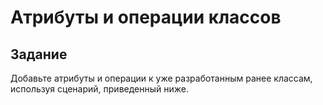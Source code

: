# Атрибуты и операции классов

## Задание

Добавьте атрибуты и операции к уже разработанным ранее классам, используя
сценарий, приведенный ниже.